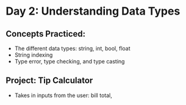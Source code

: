 # Day 2: Understanding Data Types

## Concepts Practiced:
- The different data types: string, int, bool, float
- String indexing
- Type error, type checking, and type casting

## Project: Tip Calculator
- Takes in inputs from the user: bill total, 